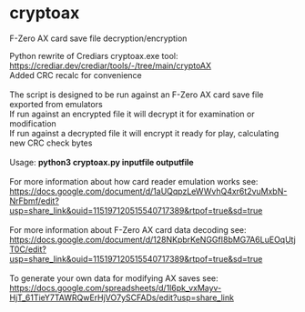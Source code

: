 # cryptoax
F-Zero AX card save file decryption/encryption

Python rewrite of Crediars cryptoax.exe tool: https://crediar.dev/crediar/tools/-/tree/main/cryptoAX<br>
Added CRC recalc for convenience<br><br>
The script is designed to be run against an F-Zero AX card save file exported from emulators<br>
If run against an encrypted file it will decrypt it for examination or modification<br>
If run against a decrypted file it will encrypt it ready for play, calculating new CRC check bytes<br><br>
Usage: <b>python3 cryptoax.py inputfile outputfile</b><br><br>
For more information about how card reader emulation works see: https://docs.google.com/document/d/1aUQqpzLeWWvhQ4xr6t2vuMxbN-NrFbmf/edit?usp=share_link&ouid=115197120515540717389&rtpof=true&sd=true <br><br>
For more information about F-Zero AX card data decoding see: https://docs.google.com/document/d/128NKpbrKeNGGfI8bMG7A6LuEOqUtjT0C/edit?usp=share_link&ouid=115197120515540717389&rtpof=true&sd=true <br><br>
To generate your own data for modifying AX saves see: https://docs.google.com/spreadsheets/d/1l6pk_vxMayv-HjT_61TieY7TAWRQwErHjVO7ySCFADs/edit?usp=share_link
